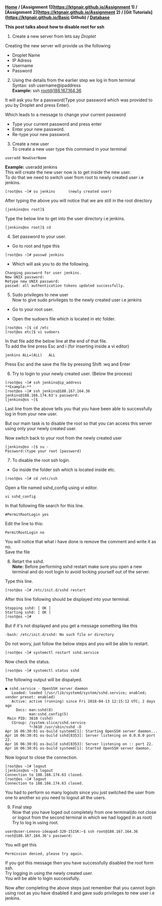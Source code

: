 **[Home](https://ktgnair.github.io/) / [Assignment 1](https://ktgnair.github.io/Assignment 1) / [Assignment 2](https://ktgnair.github.io/Assignment 2) / [Git Tutorials](https://ktgnair.github.io/Basic Github) / [Database](https://ktgnair.github.io/Database)**  

**This post talks about how to disable root for ssh**  

1.  Create a new server from lets say _Droplet_  

Creating the new server will provide us the following  
* Droplet Name  
* IP Adress  
* Username  
* Password  

2.  Using the details from the earlier step we log in from terminal   
Syntax: ssh username@ipaddress   
**Example:** ssh root@188.167.164.36

It will ask you for a password(Type your password which was provided to you by Droplet and press Enter).  

Which leads to a message to change your current password  
* Type your current password and press enter  
* Enter your new password.  
* Re-type your new password.   

3.  Create a new user  
To create a new user type this command in your terminal  
```  
useradd NewUserName  
```  
**Example:** useradd jenkins  
This will create the new user now is to get inside the new user.  
To do that we need to switch user from root to newly created user i.e jenkins.  

```  
[root@os ~]# su jenkins      (newly created user)  
```  
After typing the above you will notice that we are still in the root directory  
```  
[jenkins@os root]$  
```  
Type the below line to get into the user directory i.e jenkins.  
```  
[jenkins@os root]$ cd  
```  

4.  Set password to your user.  
* Go to root and type this   
```  
[root@os ~]# passwd jenkins  
```   

* Which will ask you to do the following.  
```  
Changing password for user jenkins.  
New UNIX password:  
Retype new UNIX password:  
passwd: all authentication tokens updated successfully.  
```   
5.  Sudo privileges to new user  
Now to give sudo privileges to the newly created user i.e jenkins  
* Go to your root user.  

* Open the sudoers file which is located in etc folder.  
```  
[root@os ~]$ cd /etc  
[root@os etc]$ vi sudoers  
```  
In that file add the below line at the end of that file.  
To add the line press Esc and i (for inserting inside a vi editor)  
```  
jenkins ALL=(ALL)   ALL  
```  
Press Esc and the save the file by pressing Shift :wq and Enter  

6.  Try to login to your newly created user. (Below the process)  
```  
[root@os ~]# ssh jenkins@ip_address  
**Example:**  
[root@os ~]# ssh jenkins@188.167.164.36  
jenkins@188.166.174.63's password:  
[jenkins@os ~]$   
```  
Last line from the above tells you that you have been able to successfully log in from your new user.  

But our main task is to disable the root so that you can access this server using only your newly created user.  

Now switch back to your root from the newly created user  
```  
[jenkins@os ~]$ su -
Password:(type your root [password)  
```   
7.  To disable the root ssh login.  
* Go inside the folder ssh which is located inside etc.  
```  
[root@os ~]# cd /etc/ssh  
```  
Open a file named sshd_config using vi editor.  
```  
vi sshd_config  
```  

In that following file search for this line.
```  
#PermitRootLogin yes  
```  

Edit the line to this:  
```  
PermitRootLogin no  
```  

You will notice that what i have done is remove the comment and write it as no.  
Save the file  

8.  Retart the sshd.  
**Note:** Before performing sshd restart make sure you open a new terminal and do root login to avoid locking yourself out of the server.  

Type this line.  
```  
[root@os ~]# /etc/init.d/sshd restart  
```  
After this line following should be displayed into your terminal.  
```  
Stopping sshd: [ OK ]   
Starting sshd: [ OK ]   
[root@os ~]#  
```  
But if it's not displayed and you get a message something like this  
```  
-bash: /etc/init.d/sshd: No such file or directory  
```  
Do not worry, just follow the below steps and you will be able to restart.  
```  
[root@os ~]# systemctl restart sshd.service   
```  

Now check the status.  
```  
[root@os ~]# systemctl status sshd   
```  

The following output will be dispalyed.    
```  
● sshd.service - OpenSSH server daemon  
   Loaded: loaded (/usr/lib/systemd/system/sshd.service; enabled; vendor preset: enabled)  
   Active: active (running) since Fri 2018-04-13 12:15:12 UTC; 2 days ago  
     Docs: man:sshd(8)  
           man:sshd_config(5)  
 Main PID: 3610 (sshd)  
   CGroup: /system.slice/sshd.service  
           └─3610 /usr/sbin/sshd -D  
Apr 16 06:30:01 os-build systemd[1]: Starting OpenSSH server daemon...  
Apr 16 06:30:01 os-build sshd[8353]: Server listening on 0.0.0.0 port 22.  
Apr 16 06:30:01 os-build sshd[8353]: Server listening on :: port 22.  
Apr 16 06:30:01 os-build systemd[1]: Started OpenSSH server daemon.  
```  

Now logout to close the connection.  
```  
[root@os ~]# logout  
[jenkins@os ~]$ logout  
Connection to 188.166.174.63 closed.  
[root@os ~]# logout  
Connection to 188.166.174.63 closed.  
```  
You had to perform so many logouts since you just switched the user from one to another so you need to logout all the users.  

9.  Final step    
Now that you have loged out completely from one terminal(do not close or logout from the second terminal in which we had logged in as root)  
Try to log in using root.  
```  
user@user-Lenovo-ideapad-320-15ISK:~$ ssh root@188.167.164.36   
root@188.167.164.36's password:   
```  
You will get this  
```  
Permission denied, please try again.  
```  

If you got this message then you have successfully disabled the root form ssh.    
Try logging in using the newly created user.    
You will be able to login successfully.  

Now after completing the above steps just remember that you cannot login using root as you have disabled it and gave sudo privileges to new user i.e jenkins.  
